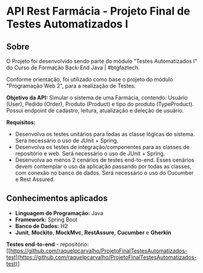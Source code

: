 # API Rest Farmácia - Projeto Final de Testes Automatizados I

## Sobre

O Projeto foi desenvolvido sendo parte do módulo "Testes Automatizados I" do Curso de Formação Back-End Java | #btgfaztech.

Conforme orientação, foi utilizado como base o projeto do módulo "Programação Web 2", para a realização de Testes.

**Objetivo da API:** Simular o sistema de uma Farmácia, contendo: Usuário (User), Pedido (Order), Produto (Product) e tipo do produto (TypeProduct).
Possui endpoint de cadastro, leitura, atualização e deleção de usuário.


**Requisitos:**
- Desenvolva os testes unitários para todas as classe lógicas do sistema. Será necessário o uso de JUnit + Spring.
- Desenvolva os testes de integração/componentes para as classes de repositório e web. Será necessário o uso de JUnit + Spring.
- Desenvolva ao menos 2 cenários de testes end-to-end. Esses cenários devem contemplar o uso da aplicação passando por todas as classes, com conexão no banco de dados. Será necessário o uso do Cucumber e Rest Assured.


## Conhecimentos aplicados
- **Linguagem de Programação:** Java
- **Framework:** Spring Boot
- **Banco de Dados:** H2
- **Junit**, **Mockito**, **MockMvc**, **RestAssure**, **Cucumber** e **Gherkin**

**Testes end-to-end** - repositório: [[https://github.com/raquelpcarvalho/ProjetoFinalTestesAutomatizados-test](https://github.com/raquelpcarvalho/ProjetoFinalTestesAutomatizados-test)]
